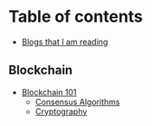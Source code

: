 # Table of contents

* [Blogs that I am reading](README.md)

## Blockchain

* [Blockchain 101](blockchain/blockchain-101.md)
  * [Consensus Algorithms](blockchain/blockchain-101/consensus-algorithms.md)
  * [Cryptography](blockchain/blockchain-101/cryptography.md)
